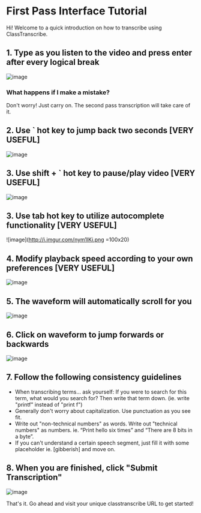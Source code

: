 # First Pass Interface Tutorial
Hi! Welcome to a quick introduction on how to transcribe using ClassTranscribe.

## 1. Type as you listen to the video and press enter after every logical break

![image](http://i.imgur.com/vqSHWbT.gif)

### What happens if I make a mistake?
Don't worry! Just carry on. The second pass transcription will take care of it.

## 2. Use ` hot key to jump back two seconds [VERY USEFUL]
![image](http://i.imgur.com/eMMg9ar.png)

## 3. Use shift + ` hot key to pause/play video [VERY USEFUL]
![image](http://i.imgur.com/TkefEBb.png)

## 3. Use tab hot key to utilize autocomplete functionality [VERY USEFUL]
![image](http://i.imgur.com/nym1lKi.png =100x20)

## 4. Modify playback speed according to your own preferences [VERY USEFUL]
![image](http://i.imgur.com/I3OFj4F.png)

## 5. The waveform will automatically scroll for you
![image](http://i.imgur.com/ZbdkAx0.gif)

## 6. Click on waveform to jump forwards or backwards 
![image](http://i.imgur.com/kbZG09m.gif)

## 7. Follow the following consistency guidelines
* When transcribing terms... ask yourself: If you were to search for this term, what would you search for? Then write that term down. (ie. write "printf" instead of "print f")
* Generally don't worry about capitalization. Use punctuation as you see fit.
* Write out "non-technical numbers" as words. Write out "technical numbers" as numbers. ie. “Print hello six times” and “There are 8 bits in a byte”.
* If you can't understand a certain speech segment, just fill it with some placeholder ie. [gibberish] and move on.

## 8. When you are finished, click "Submit Transcription"
![image](http://i.imgur.com/u3S34g5.png)


That's it. Go ahead and visit your unique classtranscribe URL to get started!
